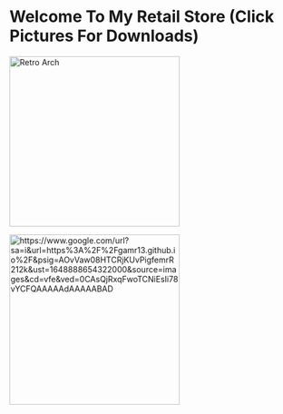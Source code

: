# Welcome To My Retail Store (Click Pictures For Downloads)
<p><a href="ms-windows-store://pdp/?productid=9P47DRQ5RKNF"><img alt="Retro Arch" src="https://i.redd.it/8pbj5hx8hlj71.png" style="height:300px; width:300px" /></a></p>
<p><a href="ms-windows-store://pdp/?productid=9N0WBQ9HDBKJ"><img alt="https://www.google.com/url?sa=i&url=https%3A%2F%2Fgamr13.github.io%2F&psig=AOvVaw08HTCRjKUvPigfemrR212k&ust=1648888654322000&source=images&cd=vfe&ved=0CAsQjRxqFwoTCNiEsIi78vYCFQAAAAAdAAAAABAD" style="height:300px; width:300px" /></a></p>
